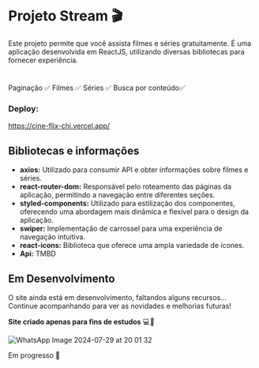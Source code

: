 # Projeto Stream 🎬


Este projeto permite que você assista filmes e séries gratuitamente. É uma aplicação desenvolvida em ReactJS, utilizando diversas bibliotecas para fornecer experiência.
#
Paginação ✅
Filmes ✅
Séries ✅
Busca por conteúdo✅

### Deploy:
https://cine-flix-chi.vercel.app/

## Bibliotecas e informações 

- **axios:** Utilizado para consumir API e obter informações sobre filmes e séries.
- **react-router-dom:** Responsável pelo roteamento das páginas da aplicação, permitindo a navegação entre diferentes seções.
- **styled-components:** Utilizado para estilização dos componentes, oferecendo uma abordagem mais dinâmica e flexível para o design da aplicação.
- **swiper:** Implementação de carrossel para uma experiência de navegação intuitiva.
- **react-icons:** Biblioteca que oferece uma ampla variedade de ícones.
- **Api:** TMBD 

## Em Desenvolvimento

O site ainda está em desenvolvimento, faltandos alguns recursos... Continue acompanhando para ver as novidades e melhorias futuras!


**Site criado apenas para fins de estudos** 💻📝

![WhatsApp Image 2024-07-29 at 20 01 32](https://github.com/user-attachments/assets/f78290e6-1a46-4180-a2f8-d95a9f14e709)


Em progresso :construction:

